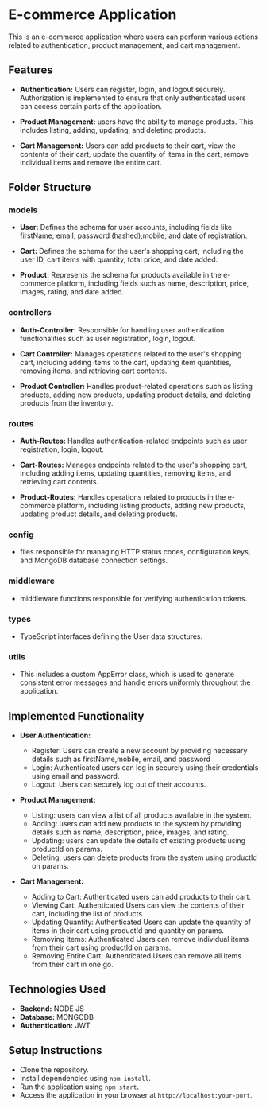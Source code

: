 # E-commerce Application

This is an e-commerce application where users can perform various actions related to authentication, product management, and cart management.

## Features

- **Authentication:** Users can register, login, and logout securely. Authorization is implemented to ensure that only authenticated users can access certain parts of the application.

- **Product Management:** users have the ability to manage products. This includes listing, adding, updating, and deleting products.

- **Cart Management:** Users can add products to their cart, view the contents of their cart, update the quantity of items in the cart, remove individual items  and remove the entire cart.

## Folder Structure

### models
- **User:** Defines the schema for user accounts, including fields like firstName, email, password (hashed),mobile, and date of registration.

- **Cart:** Defines the schema for the user's shopping cart, including the user ID, cart items with quantity, total price, and date added.

- **Product:** Represents the schema for products available in the e-commerce platform, including fields such as name, description, price, images, rating, and date added.
  
### controllers     
- **Auth-Controller:** Responsible for handling user authentication functionalities such as user registration, login, logout.

- **Cart Controller:** Manages operations related to the user's shopping cart, including adding items to the cart, updating item quantities, removing items, and retrieving cart contents.

- **Product Controller:** Handles product-related operations such as listing products, adding new products, updating product details, and deleting products from the inventory.

### routes
- **Auth-Routes:** Handles authentication-related endpoints such as user registration, login, logout.

- **Cart-Routes:** Manages endpoints related to the user's shopping cart, including adding items, updating quantities, removing items, and retrieving cart contents.

- **Product-Routes:** Handles operations related to products in the e-commerce platform, including listing products, adding new products, updating product details, and deleting products.
   
### config
-  files responsible for managing HTTP status codes, configuration keys, and MongoDB database connection settings.

### middleware
-  middleware functions responsible for verifying authentication tokens.

### types
-  TypeScript interfaces defining the User data structures.

### utils
-   This includes a custom AppError class, which is used to generate consistent error messages and handle errors uniformly throughout the application.



## Implemented Functionality

- **User Authentication:**
  - Register: Users can create a new account by providing necessary details such as firstName,mobile, email, and password
  - Login: Authenticated users can log in securely using their credentials using email and password.
  - Logout: Users can securely log out of their accounts.

- **Product Management:**
  - Listing:  users can view a list of all products available in the system.
  - Adding: users can add new products to the system by providing details such as name, description, price, images, and rating.
  - Updating: users can update the details of existing products using productId on params.
  - Deleting: users can delete products from the system using productId on params.

- **Cart Management:**
  - Adding to Cart: Authenticated users can add products to their cart.
  - Viewing Cart: Authenticated Users can view the contents of their cart, including the list of products .
  - Updating Quantity: Authenticated Users can update the quantity of items in their cart using productId and quantity on params.
  - Removing Items: Authenticated Users can remove individual items from their cart using productId on params.
  - Removing Entire Cart: Authenticated Users can remove all items from their cart in one go.

## Technologies Used


- **Backend:** NODE JS
- **Database:** MONGODB
- **Authentication:** JWT

## Setup Instructions

- Clone the repository.
- Install dependencies using `npm install`.
- Run the application using `npm start`.
- Access the application in your browser at `http://localhost:your-port`.



